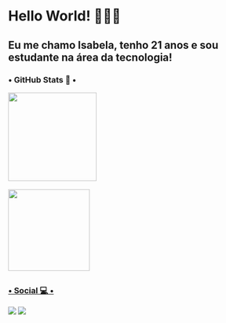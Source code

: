 # Hello World! 👩🏻‍💻

## Eu me chamo Isabela, tenho 21 anos e sou estudante na área da tecnologia!

### • GitHub Stats 🚀 •
<div>
  <a href="https://github.com/isabelamorgado">
  <img height="180em" src="https://github-readme-stats.vercel.app/api?username=isabelamorgado&show_icons=true&theme=dracula&include_all_commits=true&count_private=true"/>

</div>
  <br>
<div>
  <img height="166em" src="https://github-readme-stats.vercel.app/api/top-langs/?username=isabelamorgado&hide_progress=true&langs_count=16&theme=dracula"/>
</div>
  
##
  
  ### • Social 💻 •
<div>
  <a href="https://www.instagram.com/isabela.m01/" target="_blank"><img src="https://img.shields.io/badge/-Instagram-%23E4405F?style=for-the-badge&logo=instagram&logoColor=white" target="_blank"><a/>
    <a href="https://www.linkedin.com/in/isabela-morgado" target="_blank"><img src="https://img.shields.io/badge/-LinkedIn-%230077B5?style=for-the-badge&logo=linkedin&logoColor=white" target="_blank"><a/>
</div>
    
    
